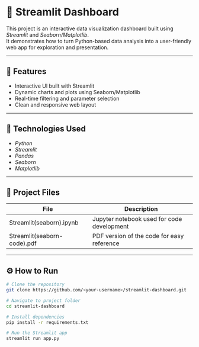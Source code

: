 # 🎯 Streamlit Dashboard

This project is an interactive data visualization dashboard built using *Streamlit* and *Seaborn/Matplotlib*.  
It demonstrates how to turn Python-based data analysis into a user-friendly web app for exploration and presentation.

---

## 🚀 Features
- Interactive UI built with Streamlit  
- Dynamic charts and plots using Seaborn/Matplotlib  
- Real-time filtering and parameter selection  
- Clean and responsive web layout  

---

## 🧠 Technologies Used
- *Python*
- *Streamlit*
- *Pandas*
- *Seaborn*
- *Matplotlib*

---

## 📂 Project Files
| File | Description |
|------|--------------|
| Streamlit(seaborn).ipynb | Jupyter notebook used for code development |
| Streamlit(seaborn-code).pdf | PDF version of the code for easy reference |

---

## ⚙ How to Run
```bash
# Clone the repository
git clone https://github.com/<your-username>/streamlit-dashboard.git

# Navigate to project folder
cd streamlit-dashboard

# Install dependencies
pip install -r requirements.txt

# Run the Streamlit app
streamlit run app.py
